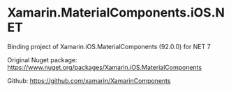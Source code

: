 # Xamarin.MaterialComponents.iOS.NET
Binding project of Xamarin.iOS.MaterialComponents (92.0.0) for NET 7

Original Nuget package:
https://www.nuget.org/packages/Xamarin.iOS.MaterialComponents

Github:
https://github.com/xamarin/XamarinComponents
